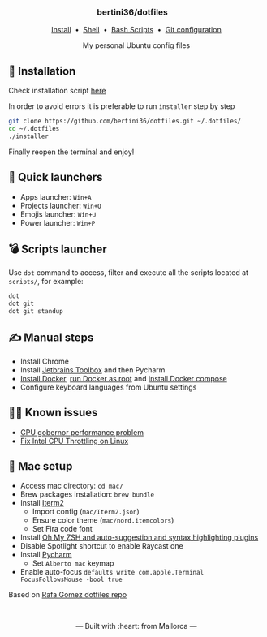 <h3 align="center">
    bertini36/dotfiles
    <a href="linux">
        <img height="12" src="https://cdn.jsdelivr.net/npm/simple-icons@latest/icons/linux.svg" />
    </a>
</h3>
<p align="center">
  <a href="#-installation">Install</a>&nbsp;&nbsp;•&nbsp;
  <a href="shell">Shell</a>&nbsp;&nbsp;•&nbsp;
  <a href="scripts">Bash Scripts</a>&nbsp;&nbsp;•&nbsp;
  <a href="git/.gitconfig">Git configuration</a>
</p>
<p align="center">
My personal Ubuntu config files
</p>

## 🚀 Installation
Check installation script [here](installer)

In order to avoid errors it is preferable to run `installer` step by step
```bash
git clone https://github.com/bertini36/dotfiles.git ~/.dotfiles/
cd ~/.dotfiles
./installer
```
Finally reopen the terminal and enjoy! 

## 👟 Quick launchers

- Apps launcher: `Win+A`
- Projects launcher: `Win+O`
- Emojis launcher: `Win+U`
- Power launcher: `Win+P`

## 💣️ Scripts launcher
Use `dot` command to access, filter and execute all the scripts located at 
`scripts/`, for example:
```bash
dot
dot git
dot git standup
```

## ✍️ Manual steps
- Install Chrome
- Install <a href="https://www.jetbrains.com/toolbox-app/">Jetbrains Toolbox</a> and then Pycharm
- <a href="https://docs.docker.com/engine/install/ubuntu/" target="_blank">Install Docker</a>,
  <a href="https://docs.docker.com/engine/install/linux-postinstall/" target="_blank">run Docker as root</a> and 
  <a href="https://docs.docker.com/compose/install/" target="_blank">install Docker compose</a> 
- Configure keyboard languages from Ubuntu settings

## 🕵️‍♂️ Known issues
- <a href="https://askubuntu.com/questions/1021748/set-cpu-governor-to-performance-in-18-04" target="_blank">CPU gobernor performance problem</a>
- <a href="https://github.com/erpalma/throttled">Fix Intel CPU Throttling on Linux</a>


##  Mac setup

- Access mac directory: `cd mac/`
- Brew packages installation: `brew bundle`
- Install [Iterm2](https://iterm2.com/)
  - Import config (`mac/Iterm2.json`) 
  - Ensure color theme (`mac/nord.itemcolors`)
  - Set Fira code font
- Install [Oh My ZSH and auto-suggestion and syntax highlighting plugins](https://www.freecodecamp.org/news/how-to-configure-your-macos-terminal-with-zsh-like-a-pro-c0ab3f3c1156/)
- Disable Spotlight shortcut to enable Raycast one
- Install [Pycharm](https://www.jetbrains.com/pycharm/download/#section=mac)
  - Set `Alberto mac` keymap
- Enable auto-focus `defaults write com.apple.Terminal FocusFollowsMouse -bool true`

Based on <a href="https://github.com/rgomezcasas/dotfiles" target="_blank">Rafa Gomez dotfiles repo</a>

<br />
<p align="center">&mdash; Built with :heart: from Mallorca &mdash;</p>